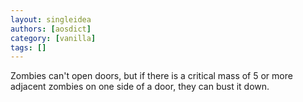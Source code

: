```yaml
---
layout: singleidea
authors: [aosdict]
category: [vanilla]
tags: []
---
```

Zombies can't open doors, but if there is a critical mass of 5 or more adjacent zombies on one side of a door, they can bust it down.
